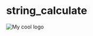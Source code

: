 # string_calculate

<img src="D:\telechargement\WhatsApp Image 2021-01-23 at 19.24.59.png" alt="My cool logo"/>
